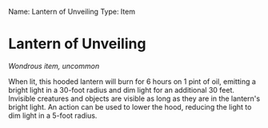 Name: Lantern of Unveiling
Type: Item

# Lantern of Unveiling
_Wondrous item, uncommon_

When lit, this hooded lantern will burn for 6 hours on 1 pint of oil, emitting a bright light in a 30-foot radius and dim light for an additional 30 feet. Invisible creatures and objects are visible as long as they are in the lantern's bright light. An action can be used to lower the hood, reducing the light to dim light in a 5-foot radius.